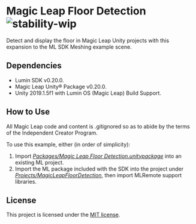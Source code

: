 # Magic Leap Floor Detection ![stability-wip](https://img.shields.io/badge/stability-work_in_progress-lightgrey.svg)

Detect and display the floor in Magic Leap Unity projects with this expansion to the ML SDK Meshing example scene.

## Dependencies

* Lumin SDK v0.20.0.
* Magic Leap Unity® Package v0.20.0.
* Unity 2019.1.5f1 with Lumin OS (Magic Leap) Build Support.

## How to Use

All Magic Leap code and content is .gitignored so as to abide by the terms of the Independent Creator Program.

To use this example, either (in order of simplicity):

1. Import [_Packages/Magic Leap Floor Detection.unitypackage_](https://github.com/davidfoster/magic-leap-floor-detection/blob/develop/Packages/MagicLeapFloorDetection.unitypackage) into an existing ML project.
2. Import the ML package included with the SDK into the project under [_Projects/MagicLeapFloorDetection_](https://github.com/davidfoster/magic-leap-floor-detection/blob/develop/Projects/MagicLeapFloorDetection), then import MLRemote support libraries.

## License

This project is licensed under the [MIT license](https://github.com/davidfoster/magic-leap-floor-detection/blob/develop/LICENSE).